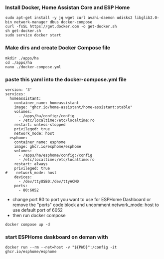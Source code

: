 ### Install Docker, Home Assistan Core and ESP Home
```
sudo apt-get install -y jq wget curl avahi-daemon udisks2 libglib2.0-bin network-manager dbus docker-compose  
curl -fsSL https://get.docker.com -o get-docker.sh
sh get-docker.sh
sudo service docker start
```

### Make dirs and create Docker Compose file
```
mkdir ./apps/ha 
cd ./apps/ha
nano ./docker-compose.yml
```

### paste this yaml into the docker-compose.yml file

```
version: '3'
services:
  homeassistant:
    container_name: homeassistant
    image: "ghcr.io/home-assistant/home-assistant:stable"
    volumes:
      - /apps/ha/config:/config
      - /etc/localtime:/etc/localtime:ro
    restart: unless-stopped
    privileged: true
    network_mode: host
  esphome:
    container_name: esphome
    image: ghcr.io/esphome/esphome
    volumes:
      - /apps/ha/esphome/config:/config
      - /etc/localtime:/etc/localtime:ro
    restart: always
    privileged: true
#    network_mode: host
    devices:
      - /dev/ttyUSB0:/dev/ttyACM0
    ports:
      - 80:6052
```
* change port 80 to port you want to use for ESPHome Dashboard or remove the "ports" code block and uncomment network_mode: host to use default port of 6052
* then run docker compose    

`docker compose up -d`

### start ESPHome daskboard on deman with 

`docker run --rm --net=host -v "${PWD}":/config -it ghcr.io/esphome/esphome`
